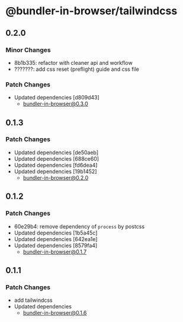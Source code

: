# @bundler-in-browser/tailwindcss

## 0.2.0

### Minor Changes

- 8b1b335: refactor with cleaner api and workflow
- ???????: add css reset (preflight) guide and css file

### Patch Changes

- Updated dependencies [d809d43]
  - bundler-in-browser@0.3.0

## 0.1.3

### Patch Changes

- Updated dependencies [de50aeb]
- Updated dependencies [688ce60]
- Updated dependencies [fd6dea4]
- Updated dependencies [19b1452]
  - bundler-in-browser@0.2.0

## 0.1.2

### Patch Changes

- 60e29b4: remove dependency of `process` by postcss
- Updated dependencies [1b5a45c]
- Updated dependencies [642ea1e]
- Updated dependencies [8579fa4]
  - bundler-in-browser@0.1.7

## 0.1.1

### Patch Changes

- add tailwindcss
- Updated dependencies
  - bundler-in-browser@0.1.6
